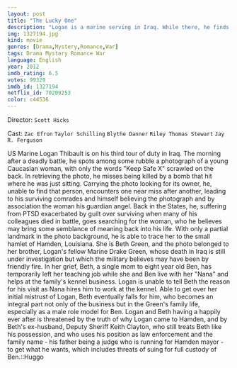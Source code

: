 ```yaml
---
layout: post
title: "The Lucky One"
description: "Logan is a marine serving in Iraq. While there, he finds a photo of a girl with keep safe written on the back. He is admiring it when his unit is attacked. He survives and credits the photo for saving him. He tries to find the owner but can't, assuming he was killed. When he goes back to the States, he finds it difficult to adjust and is still haunted by what happened. Analyzing the photo, he finds in the background a landmark that tells him she is in Louisiana. He then goes there and fi.."
img: 1327194.jpg
kind: movie
genres: [Drama,Mystery,Romance,War]
tags: Drama Mystery Romance War 
language: English
year: 2012
imdb_rating: 6.5
votes: 99329
imdb_id: 1327194
netflix_id: 70209253
color: c44536
---
```

Director: `Scott Hicks`  

Cast: `Zac Efron` `Taylor Schilling` `Blythe Danner` `Riley Thomas Stewart` `Jay R. Ferguson` 

US Marine Logan Thibault is on his third tour of duty in Iraq. The morning after a deadly battle, he spots among some rubble a photograph of a young Caucasian woman, with only the words "Keep Safe X" scrawled on the back. In retrieving the photo, he misses being killed by a bomb that hit where he was just sitting. Carrying the photo looking for its owner, he, unable to find that person, encounters one near miss after another, leading to his surviving comrades and himself believing the photograph and by association the woman his guardian angel. Back in the States, he, suffering from PTSD exacerbated by guilt over surviving when many of his colleagues died in battle, goes searching for the woman, who he believes may bring some semblance of meaning back into his life. With only a partial landmark in the photo background, he is able to trace her to the small hamlet of Hamden, Louisiana. She is Beth Green, and the photo belonged to her brother, Logan's fellow Marine Drake Green, whose death in Iraq is still under investigation but which the military believes may have been by friendly fire. In her grief, Beth, a single mom to eight year old Ben, has temporarily left her teaching job while she and Ben live with her "Nana" and helps at the family's kennel business. Logan is unable to tell Beth the reason for his visit as Nana hires him to work at the kennel. Able to get over her initial mistrust of Logan, Beth eventually falls for him, who becomes an integral part not only of the business but in the Green's family life, especially as a male role model for Ben. Logan and Beth having a happily ever after is threatened by the truth of why Logan came to Hamden, and by Beth's ex-husband, Deputy Sheriff Keith Clayton, who still treats Beth like his possession, and who uses his position as law enforcement and the family name - his father being a judge who is running for Hamden mayor - to get what he wants, which includes threats of suing for full custody of Ben.::Huggo